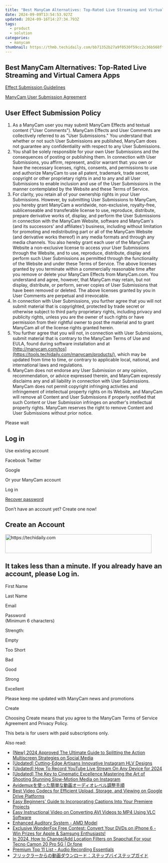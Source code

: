 ```yaml
---
title: "Best ManyCam Alternatives: Top-Rated Live Streaming and Virtual Camera Apps"
date: 2024-09-09T13:54:53.927Z
updated: 2024-09-16T14:27:34.793Z
tags:
  - product
  - solution
categories:
  - manycam
thumbnail: https://thmb.techidaily.com/bb71352b27a9f0530f59cc2c36b568ff3e277e8a2296dc605c5a7f11777f7220.jpg
---
```


## Best ManyCam Alternatives: Top-Rated Live Streaming and Virtual Camera Apps

[Effect Submission Guidelines](https://tools.techidaily.com/manycam/products/) 

[ManyCam User Submission Agreement](https://tools.techidaily.com/manycam/products/) 

## User Effect Submission Policy

1. As a ManyCam user you may submit ManyCam Effects and textual content ("User Comments"). ManyCam Effects and User Comments are collectively referred to as "User Submissions." You understand that whether or not such User Submissions are published, ManyCam does not guarantee any confidentiality with respect to any User Submissions.
2. You shall be solely responsible for your own User Submissions and the consequences of posting or publishing them. In connection with User Submissions, you affirm, represent, and/or warrant that: you own or have the necessary licenses, rights, consents, and permissions to use and authorize ManyCam to use all patent, trademark, trade secret, copyright or other proprietary rights in and to any and all User Submissions to enable inclusion and use of the User Submissions in the manner contemplated by the Website and these Terms of Service.
3. For clarity, you retain all of your ownership rights in your User Submissions. However, by submitting User Submissions to ManyCam, you hereby grant ManyCam a worldwide, non-exclusive, royalty-free, sublicenseable and transferable license to use, reproduce, distribute, prepare derivative works of, display, and perform the User Submissions in connection with the ManyCam Website, software and ManyCam's (and its successors' and affiliates') business, including without limitation for promoting and redistributing part or all of the ManyCam Website (and derivative works thereof) in any media formats and through any media channels. You also hereby grant each user of the ManyCam Website a non-exclusive license to access your User Submissions through the Website, and to use, reproduce, distribute, display and perform such User Submissions as permitted through the functionality of the Website and under these Terms of Service. The above licenses granted by you terminate within a commercially reasonable time after you remove or delete your ManyCam Effects from ManyCam.com. You understand and agree, however, that ManyCam may retain, but not display, distribute, or perform, server copies of User Submissions that have been removed or deleted. The above licenses granted by you in User Comments are perpetual and irrevocable.
4. In connection with User Submissions, you further agree that you will not submit material that is copyrighted, protected by trade secret or otherwise subject to third party proprietary rights, including privacy and publicity rights, unless you are the owner of such rights or have permission from their rightful owner to post the material and to grant ManyCam all of the license rights granted herein.
5. You further agree that you will not, in connection with User Submissions, submit material that is contrary to the ManyCam Terms of Use and EULA, found during software installation and at [http://manycam.com/tos](https://tools.techidaily.com/manycam/products/), which may be updated from time to time, or contrary to applicable local, national, and international laws and regulations.
6. ManyCam does not endorse any User Submission or any opinion, recommendation, or advice expressed therein, and ManyCam expressly disclaims any and all liability in connection with User Submissions. ManyCam does not permit copyright infringing activities and infringement of intellectual property rights on its Website, and ManyCam will remove all Content and User Submissions if properly notified that such Content or User Submission infringes on another's intellectual property rights. ManyCam reserves the right to remove Content and User Submissions without prior notice.

  
Please wait 

## Log in

Use existing account

Facebook Twitter 

Google

Or your ManyCam account

Log in 

[Recover password](https://tools.techidaily.com/manycam/products/) 

 Don’t have an account yet? Create one now! 

## Create an Account

<!-- affiliate ads begin -->
<a href="https://25home.pxf.io/c/5597632/2123480/16836" target="_top" id="2123480">
  <img src="//a.impactradius-go.com/display-ad/16836-2123480" border="0" alt="https://techidaily.com" width="468" height="60"/>
</a>
<img height="0" width="0" src="https://25home.pxf.io/i/5597632/2123480/16836" style="position:absolute;visibility:hidden;" border="0" />
<!-- affiliate ads end -->

## It takes less than a minute. If you already have an account, please Log in.

First Name 

Last Name 

Email 

Password  
(Minimum 6 characters) 

Strength: 

Empty

Too Short

Bad

Good

Strong

Excellent

Please keep me updated with ManyCam news and promotions 

Create 

Choosing Create means that you agree to the ManyCam Terms of Service Agreement and Privacy Policy.

This beta is for users with paid subscriptions only.

<ins class="adsbygoogle"
     style="display:block"
     data-ad-format="autorelaxed"
     data-ad-client="ca-pub-7571918770474297"
     data-ad-slot="1223367746"></ins>

<ins class="adsbygoogle"
     style="display:block"
     data-ad-client="ca-pub-7571918770474297"
     data-ad-slot="8358498916"
     data-ad-format="auto"
     data-full-width-responsive="true"></ins>

<span class="atpl-alsoreadstyle">Also read:</span>
<div><ul>
<li><a href="https://facebook-video-recording.techidaily.com/new-2024-approved-the-ultimate-guide-to-splitting-the-action-multiscreen-strategies-on-social-media/"><u>[New] 2024 Approved The Ultimate Guide to Splitting the Action Multiscreen Strategies on Social Media</u></a></li>
<li><a href="https://instagram-clips.techidaily.com/updated-cutting-edge-artisans-innovative-instagram-hlv-designs/"><u>[Updated] Cutting-Edge Artisans Innovative Instagram HLV Designs</u></a></li>
<li><a href="https://screen-video-capture.techidaily.com/updated-how-to-record-youtube-live-stream-on-any-device-for-2024/"><u>[Updated] How To Record YouTube Live Stream On Any Device for 2024</u></a></li>
<li><a href="https://instagram-videos.techidaily.com/updated-the-key-to-cinematic-excellence-mastering-the-art-of-shooting-stunning-slow-motion-media-on-instagram/"><u>[Updated] The Key to Cinematic Excellence Mastering the Art of Shooting Stunning Slow-Motion Media on Instagram</u></a></li>
<li><a href="https://solve-outstanding.techidaily.com/avidemux/"><u>Avidemuxを使った簡単な動画オーディオレベル調整手順</u></a></li>
<li><a href="https://solve-outstanding.techidaily.com/best-video-codecs-for-efficient-upload-storage-and-viewing-on-google-drive-platforms/"><u>Best Video Codecs for Efficient Upload, Storage, and Viewing on Google Drive Platforms</u></a></li>
<li><a href="https://solve-outstanding.techidaily.com/easy-beginners-guide-to-incorporating-captions-into-your-premiere-projects/"><u>Easy Beginners' Guide to Incorporating Captions Into Your Premiere Projects</u></a></li>
<li><a href="https://solve-outstanding.techidaily.com/easy-instructional-video-on-converting-avi-videos-to-mp4-using-vlc-software/"><u>Easy Instructional Video on Converting AVI Videos to MP4 Using VLC Software</u></a></li>
<li><a href="https://driver-install.techidaily.com/enhanced-auditory-system-amd-model/"><u>Enhanced Auditory System - AMD Model</u></a></li>
<li><a href="https://solve-outstanding.techidaily.com/exclusive-wonderfox-free-contest-convert-your-dvds-on-iphone-6-win-prizes-for-apple-and-samsung-enthusiasts/"><u>Exclusive WonderFox Free Contest: Convert Your DVDs on iPhone 6 - Win Prizes for Apple & Samsung Enthusiasts!</u></a></li>
<li><a href="https://location-social.techidaily.com/in-2024-how-to-changeadd-location-filters-on-snapchat-for-your-tecno-camon-20-pro-5g-drfone-by-drfone-virtual-android/"><u>In 2024, How to Change/Add Location Filters on Snapchat For your Tecno Camon 20 Pro 5G | Dr.fone</u></a></li>
<li><a href="https://screen-capture.techidaily.com/premium-top-11-list-audio-recording-essentials/"><u>Premium Top 11 List - Audio Recording Essentials</u></a></li>
<li><a href="https://solve-outstanding.techidaily.com/44ov44oq44od44kv44op44o844gl44kj44gu5yuv55s744oa44km44oz44ot44o844oj77ya44k544og44od44ox44oq44kk44k544og44od44ox44ks44kk44oj/"><u>フリックラーからの動画ダウンロード：ステップバイステップガイド</u></a></li>
</ul></div>

